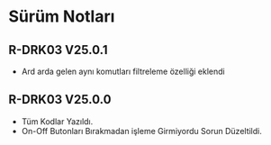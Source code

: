 # Sürüm Notları

## R-DRK03 V25.0.1
* Ard arda gelen aynı komutları filtreleme özelliği eklendi

## R-DRK03 V25.0.0
* Tüm Kodlar Yazıldı.
* On-Off Butonları Bırakmadan işleme Girmiyordu Sorun Düzeltildi.
